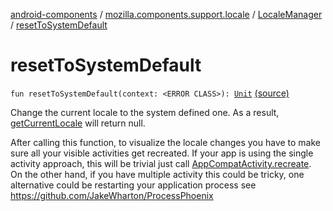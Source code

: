 [android-components](../../index.md) / [mozilla.components.support.locale](../index.md) / [LocaleManager](index.md) / [resetToSystemDefault](./reset-to-system-default.md)

# resetToSystemDefault

`fun resetToSystemDefault(context: <ERROR CLASS>): `[`Unit`](https://kotlinlang.org/api/latest/jvm/stdlib/kotlin/-unit/index.html) [(source)](https://github.com/mozilla-mobile/android-components/blob/master/components/support/locale/src/main/java/mozilla/components/support/locale/LocaleManager.kt#L63)

Change the current locale to the system defined one. As a result, [getCurrentLocale](get-current-locale.md) will
return null.

After calling this function, to visualize the locale changes you have to make sure all your visible activities
get recreated. If your app is using the single activity approach, this will be trivial just call
[AppCompatActivity.recreate](#). On the other hand, if you have multiple activity this could be tricky, one
alternative could be restarting your application process see https://github.com/JakeWharton/ProcessPhoenix

